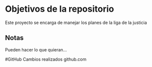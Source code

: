 # Objetivos de la repositorio

Este proyecto se encarga de manejar los planes de la liga de la justicia


## Notas
Pueden hacer lo que quieran...

#GitHub
Cambios realizados github.com

